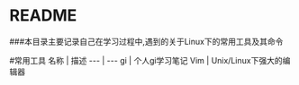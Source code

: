 # README


###本目录主要记录自己在学习过程中,遇到的关于Linux下的常用工具及其命令


#常用工具
 名称 | 描述 
--- | --- 
gi | 个人gi学习笔记
Vim | Unix/Linux下强大的编辑器


